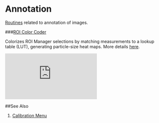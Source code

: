 # Annotation

[Routines](../) related to annotation of images.

###[ROI Color Coder](./ROI_Color_Coder.ijm)

   Colorizes ROI Manager selections by matching measurements to a lookup table (LUT),
   generating particle-size heat maps. More details [here][RCC page].

   [![][RCC image]][RCC page]


[RCC page]: http://imagejdocu.tudor.lu/doku.php?id=macro:roi_color_coder
[RCC image]: http://imagejdocu.tudor.lu/lib/exe/fetch.php?cache=&media=macro:roicolorcoderoutput.png


##See Also

1. [Calibration Menu](../Tools/Calibration_Menu.ijm)
